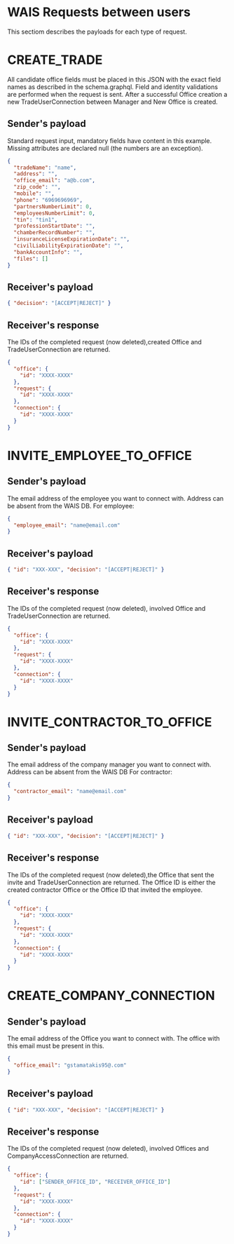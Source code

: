 # WAIS Requests between users

This sectiom describes the payloads for each type of request.

# CREATE_TRADE

All candidate office fields must be placed in this JSON with the exact field names as described in the schema.graphql.
Field and identity validations are performed when the request is sent.
After a successful Office creation a new TradeUserConnection between Manager and New Office is created.

## Sender's payload

Standard request input, mandatory fields have content in this example.
Missing attributes are declared null (the numbers are an exception).

```json
{
  "tradeName": "name",
  "address": "",
  "office_email": "a@b.com",
  "zip_code": "",
  "mobile": "",
  "phone": "6969696969",
  "partnersNumberLimit": 0,
  "employeesNumberLimit": 0,
  "tin": "tin1",
  "professionStartDate": "",
  "chamberRecordNumber": "",
  "insuranceLicenseExpirationDate": "",
  "civilLiabilityExpirationDate": "",
  "bankAccountInfo": "",
  "files": []
}
```

## Receiver's payload

```json
{ "decision": "[ACCEPT|REJECT]" }
```

## Receiver's response

The IDs of the completed request (now deleted),created Office and TradeUserConnection are returned.

```json
{
  "office": {
    "id": "XXXX-XXXX"
  },
  "request": {
    "id": "XXXX-XXXX"
  },
  "connection": {
    "id": "XXXX-XXXX"
  }
}
```

# INVITE_EMPLOYEE_TO_OFFICE

## Sender's payload

The email address of the employee you want to connect with. Address can be absent from the WAIS DB.
For employee:

```json
{
  "employee_email": "name@email.com"
}
```

## Receiver's payload

```json
{ "id": "XXX-XXX", "decision": "[ACCEPT|REJECT]" }
```

## Receiver's response

The IDs of the completed request (now deleted), involved Office and TradeUserConnection are returned.

```json
{
  "office": {
    "id": "XXXX-XXXX"
  },
  "request": {
    "id": "XXXX-XXXX"
  },
  "connection": {
    "id": "XXXX-XXXX"
  }
}
```

# INVITE_CONTRACTOR_TO_OFFICE

## Sender's payload

The email address of the company manager you want to connect with. Address can be absent from the WAIS DB
For contractor:

```json
{
  "contractor_email": "name@email.com"
}
```

## Receiver's payload

```json
{ "id": "XXX-XXX", "decision": "[ACCEPT|REJECT]" }
```

## Receiver's response

The IDs of the completed request (now deleted),the Office that sent the invite and TradeUserConnection are returned.
The Office ID is either the created contractor Office or the Office ID that invited the employee.

```json
{
  "office": {
    "id": "XXXX-XXXX"
  },
  "request": {
    "id": "XXXX-XXXX"
  },
  "connection": {
    "id": "XXXX-XXXX"
  }
}
```

# CREATE_COMPANY_CONNECTION

## Sender's payload

The email address of the Office you want to connect with.
The office with this email must be present in this.

```json
{
  "office_email": "gstamatakis95@.com"
}
```

## Receiver's payload

```json
{ "id": "XXX-XXX", "decision": "[ACCEPT|REJECT]" }
```

## Receiver's response

The IDs of the completed request (now deleted), involved Offices and CompanyAccessConnection are returned.

```json
{
  "office": {
    "id": ["SENDER_OFFICE_ID", "RECEIVER_OFFICE_ID"]
  },
  "request": {
    "id": "XXXX-XXXX"
  },
  "connection": {
    "id": "XXXX-XXXX"
  }
}
```
